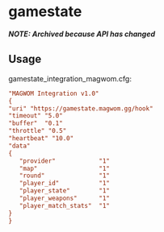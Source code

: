 # gamestate

_**NOTE: Archived because API has changed**_


## Usage

gamestate_integration_magwom.cfg:

``` cfg
"MAGWOM Integration v1.0"
{
"uri" "https://gamestate.magwom.gg/hook"
"timeout" "5.0"
"buffer"  "0.1"
"throttle" "0.5"
"heartbeat" "10.0"
"data"
{
   "provider"            "1"
   "map"                 "1"
   "round"               "1"
   "player_id"           "1"
   "player_state"        "1"
   "player_weapons"      "1"
   "player_match_stats"  "1"
}
}
```
